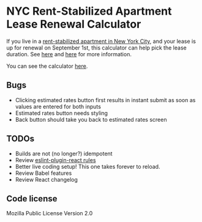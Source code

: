 # NYC Rent-Stabilized Apartment Lease Renewal Calculator

If you live in a [rent-stabilized apartment in New York City](https://amirentstabilized.com/), and your lease is up for renewal on September 1st, this calculator can help pick the lease duration. See [here](http://streeteasy.com/talk/discussion/27124-lease-options-in-a-rent-stabilized-apt) and [here](http://www.lesliebeslie.com/2012/12/17/lets-talk-about-lease-renewal-rent-stabilization/) for more information.

You can see the calculator [here](https://ghostwords.github.io/NYCRentCalculator/).


## Bugs

- Clicking estimated rates button first results in instant submit as soon as values are entered for both inputs
- Estimated rates button needs styling
- Back button should take you back to estimated rates screen


## TODOs

- Builds are not (no longer?) idempotent
- Review [eslint-plugin-react rules](https://github.com/yannickcr/eslint-plugin-react#list-of-supported-rules)
- Better live coding setup! This one takes forever to reload.
- Review Babel features
- Review React changelog


## Code license

Mozilla Public License Version 2.0
